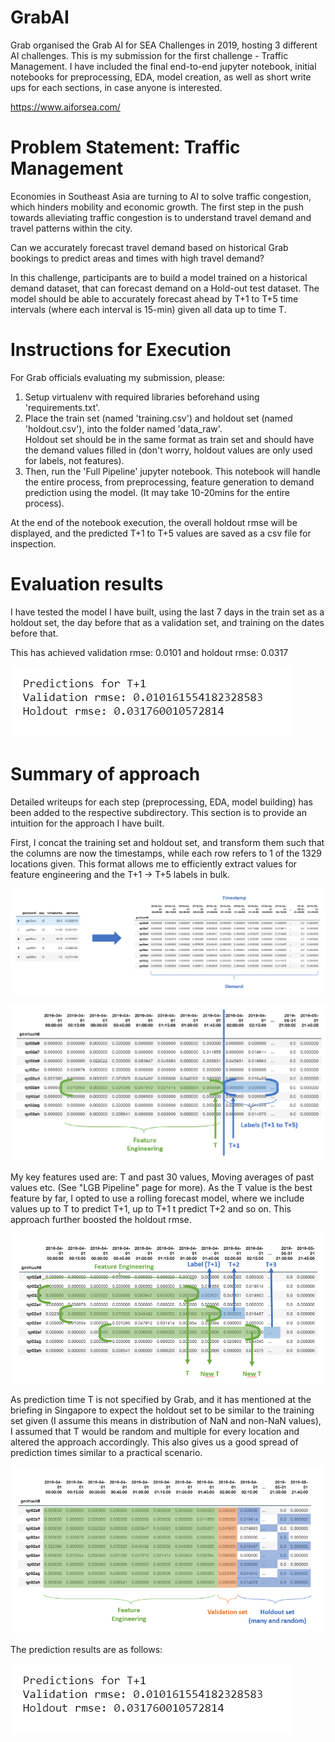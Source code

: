 # GrabAI
Grab organised the Grab AI for SEA Challenges in 2019, hosting 3 different AI challenges.
This is my submission for the first challenge - Traffic Management.
I have included the final end-to-end jupyter notebook, initial notebooks for preprocessing, EDA, model creation, 
as well as short write ups for each sections, in case anyone is interested.

https://www.aiforsea.com/

# Problem Statement: Traffic Management 

Economies in Southeast Asia are turning to AI to solve traffic congestion, which hinders mobility and economic growth. The first step in the push towards alleviating traffic congestion is to understand travel demand and travel patterns within the city.

Can we accurately forecast travel demand based on historical Grab bookings to predict areas and times with high travel demand?

In this challenge, participants are to build a model trained on a historical demand dataset, that can forecast demand on a Hold-out test dataset. The model should be able to accurately forecast ahead by T+1 to T+5 time intervals (where each interval is 15-min) given all data up to time T.

# Instructions for Execution

For Grab officials evaluating my submission, please:
  1. Setup virtualenv with required libraries beforehand using 'requirements.txt'.
  2. Place the train set (named 'training.csv') and holdout set (named 'holdout.csv'), into the folder named 'data_raw'. </br>
  Holdout set should be in the same format as train set and should have the demand values filled in (don't worry, holdout values are only used for labels, not features).
  3. Then, run the 'Full Pipeline' jupyter notebook. This notebook will handle the entire process, from preprocessing, feature generation to demand prediction using the model. (It may take 10-20mins for the entire process).
  
At the end of the notebook execution, the overall holdout rmse will be displayed, and the predicted T+1 to T+5 values are saved as a csv file for inspection.

# Evaluation results

I have tested the model I have built, using the last 7 days in the train set as a holdout set, the day before that as a validation set, and training on the dates before that. 

This has achieved validation rmse: 0.0101 and holdout rmse: 0.0317

![RMSE scores](./images/rmse_val.png?raw=true "RMSE scores")

# Summary of approach

Detailed writeups for each step (preprocessing, EDA, model building) has been added to the respective subdirectory. This section is to provide an intuition for the approach I have built.

First, I concat the training set and holdout set, and transform them such that the columns are now the timestamps, while each row refers to 1 of the 1329 locations given.
This format allows me to efficiently extract values for feature engineering and the T+1 -> T+5 labels in bulk.

![Transform train set to efficient format](./images/df_train_to_transformed.png?raw=true "Transforming train set")

![Efficient features and labels extraction](./images/extraction_feature_label.png?raw=true "Efficient features and labels extraction")

My key features used are: T and past 30 values, Moving averages of past values etc. (See "LGB Pipeline" page for more).
As the T value is the best feature by far, I opted to use a rolling forecast model, where we include values up to T to predict T+1,
up to T+1 t predict T+2 and so on. This approach further boosted the holdout rmse.

![Feature and label extraction in Rolling forecast model](./images/extraction_rolling_forecast.png?raw=true "Feature and label extraction in Rolling forecast model")

As prediction time T is not specified by Grab, and it has mentioned at the briefing in Singapore to expect the holdout set to be similar to the training set given
(I assume this means in distribution of NaN and non-NaN values), I assumed that T would be random and multiple for every location and altered the approach accordingly.
This also gives us a good spread of prediction times similar to a practical scenario.

![Validation vs holdout set](./images/extraction_val_holdout.png?raw=true "Validation vs holdout set")

The prediction results are as follows:

![RMSE scores](./images/rmse_val.png?raw=true "RMSE scores")